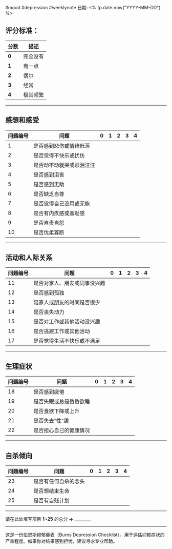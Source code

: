 #mood #depression #weeklynote 
日期:  <% tp.date.now("YYYY-MM-DD") %>
## 评分标准：

| 分数    | 描述   |
| ----- | ---- |
| **0** | 完全没有 |
| **1** | 有一点  |
| **2** | 偶尔   |
| **3** | 经常   |
| **4** | 极其频繁 |

---

## **感想和感受**

|问题编号|问题|0|1|2|3|4|
|---|---|---|---|---|---|---|
|1|是否感到悲伤或情绪低落||||||
|2|是否觉得不快乐或忧伤||||||
|3|是否动不动就哭或眼泪汪汪||||||
|4|是否感到沮丧||||||
|5|是否感到无助||||||
|6|是否缺乏自尊||||||
|7|是否觉得自己没用或无能||||||
|8|是否有内疚感或羞耻感||||||
|9|是否自责自怨||||||
|10|是否优柔寡断||||||

---

## **活动和人际关系**

|问题编号|问题|0|1|2|3|4|
|---|---|---|---|---|---|---|
|11|是否对家人、朋友或同事没兴趣||||||
|12|是否感到孤独||||||
|13|陪家人或朋友的时间是否很少||||||
|14|是否丧失动力||||||
|15|是否对工作或其他活动没兴趣||||||
|16|是否逃避工作或其他活动||||||
|17|是否觉得生活不快乐或不满足||||||

---

## **生理症状**

|问题编号|问题|0|1|2|3|4|
|---|---|---|---|---|---|---|
|18|是否感到疲倦||||||
|19|是否失眠或总是昏昏欲睡||||||
|20|是否食欲下降或上升||||||
|21|是否失去“性”趣||||||
|22|是否担心自己的健康情况||||||

---

## **自杀倾向**

|问题编号|问题|0|1|2|3|4|
|---|---|---|---|---|---|---|
|23|是否有任何自杀的念头||||||
|24|是否想结束生命||||||
|25|是否有自残计划||||||

---

请在此处填写项目 **1~25** 的总分 **→** ________

---

这是一份伯恩斯抑郁量表（Burns Depression Checklist），用于评估抑郁症状的严重程度。如果你对结果感到担忧，建议寻求专业帮助。
